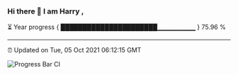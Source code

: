 ### Hi there 👋 I am Harry , 

⏳ Year progress { ██████████████████████▁▁▁▁▁▁▁▁ } 75.96 %

---

⏰ Updated on Tue, 05 Oct 2021 06:12:15 GMT

![Progress Bar CI](https://github.com/duykhang68/duykhang68/workflows/Progress%20Bar%20CI/badge.svg)
